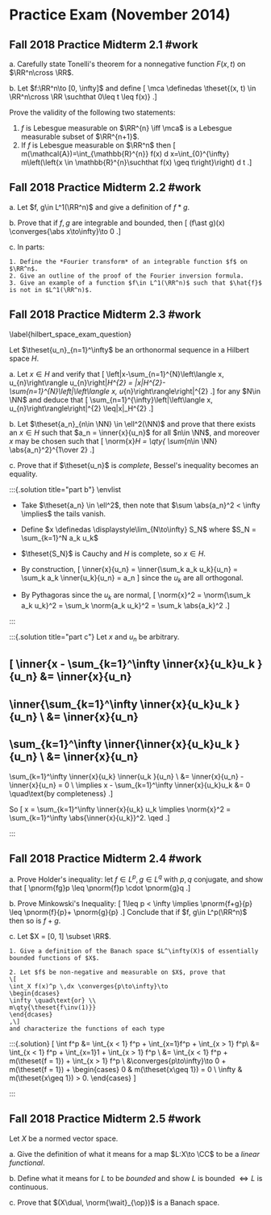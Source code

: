 # Practice Exam (November 2014)


## Fall 2018 Practice Midterm 2.1 #work
a.
Carefully state Tonelli's theorem for a nonnegative function $F(x, t)$ on $\RR^n\cross \RR$.

b.
  Let $f:\RR^n\to [0, \infty]$ and define
\[
\mca \definedas \theset{(x, t) \in \RR^n\cross \RR \suchthat 0\leq t \leq f(x)}
.\]

  Prove the validity of the following two statements:

  1. $f$ is Lebesgue measurable on $\RR^{n} \iff \mca$ is a Lebesgue measurable subset of $\RR^{n+1}$.
  2. If $f$ is Lebesgue measurable on $\RR^n$ then
  \[
  m(\mathcal{A})=\int_{\mathbb{R}^{n}} f(x) d x=\int_{0}^{\infty} m\left(\left\{x \in \mathbb{R}^{n}\suchthat f(x) \geq t\right\}\right) d t
  .\]


## Fall 2018 Practice Midterm 2.2 #work

a.
Let $f, g\in L^1(\RR^n)$ and give a definition of $f\ast g$.

b.
Prove that if $f, g$ are integrable and bounded, then
\[
(f\ast g)(x) \converges{\abs x\to\infty}\to 0
.\]


c. In parts:

    1. Define the *Fourier transform* of an integrable function $f$ on $\RR^n$.
    2. Give an outline of the proof of the Fourier inversion formula.
    3. Give an example of a function $f\in L^1(\RR^n)$ such that $\hat{f}$ is not in $L^1(\RR^n)$.


## Fall 2018 Practice Midterm 2.3 #work

\label{hilbert_space_exam_question}

Let $\theset{u_n}_{n=1}^\infty$ be an orthonormal sequence in a Hilbert space $H$.

a. Let $x\in H$ and verify that 
\[
\left\|x-\sum_{n=1}^{N}\left\langle x, u_{n}\right\rangle u_{n}\right\|_H^{2} =
\|x\|_H^{2}-\sum_{n=1}^{N}\left|\left\langle x, u_{n}\right\rangle\right|^{2}
.\]
for any $N\in \NN$ and deduce that
\[
\sum_{n=1}^{\infty}\left|\left\langle x, u_{n}\right\rangle\right|^{2} \leq\|x\|_H^{2}
.\]

b. Let $\theset{a_n}_{n\in \NN} \in \ell^2(\NN)$ and prove that there exists an $x\in H$ such that $a_n = \inner{x}{u_n}$ for all $n\in \NN$, and moreover $x$ may be chosen such that 
\[
\norm{x}_H = \qty{ \sum_{n\in \NN} \abs{a_n}^2}^{1\over 2}
.\]

c. Prove that if $\theset{u_n}$ is *complete*, Bessel's inequality becomes an equality.

:::{.solution title="part b"}
\envlist

- Take $\theset{a_n} \in \ell^2$, then note that $\sum \abs{a_n}^2 < \infty \implies$ the tails vanish.

- Define $x \definedas \displaystyle\lim_{N\to\infty} S_N$ where $S_N = \sum_{k=1}^N a_k u_k$

- $\theset{S_N}$ is Cauchy and $H$ is complete, so $x\in H$.

- By construction, 
\[
\inner{x}{u_n} = \inner{\sum_k a_k u_k}{u_n} = \sum_k a_k \inner{u_k}{u_n} = a_n 
\]
since the $u_k$ are all orthogonal.

- By Pythagoras since the $u_k$ are normal,
\[
\norm{x}^2 = \norm{\sum_k a_k u_k}^2 = \sum_k \norm{a_k u_k}^2 = \sum_k \abs{a_k}^2
.\]

:::

:::{.solution title="part c"}
Let $x$ and $u_n$ be arbitrary. 

\[
\inner{x - \sum_{k=1}^\infty \inner{x}{u_k}u_k }{u_n}
&=
\inner{x}{u_n}
-
\inner{\sum_{k=1}^\infty \inner{x}{u_k}u_k }{u_n} \\
&=
\inner{x}{u_n}
-
\sum_{k=1}^\infty  \inner{\inner{x}{u_k}u_k }{u_n} \\
&=
\inner{x}{u_n}
-
\sum_{k=1}^\infty  \inner{x}{u_k} \inner{u_k }{u_n} \\
&= \inner{x}{u_n} - \inner{x}{u_n} = 0 \\
\implies 
x - \sum_{k=1}^\infty \inner{x}{u_k}u_k &= 0 \quad\text{by completeness}
.\]

So 
\[
x = \sum_{k=1}^\infty \inner{x}{u_k} u_k
\implies
\norm{x}^2 = \sum_{k=1}^\infty \abs{\inner{x}{u_k}}^2. \qed
.\]


:::

## Fall 2018 Practice Midterm 2.4 #work

a. Prove Holder's inequality:
  let $f\in L^p, g\in L^q$ with $p, q$ conjugate, and show that
\[
\pnorm{fg}p \leq \pnorm{f}p \cdot \pnorm{g}q
.\]

b. Prove Minkowski's Inequality:
\[
1\leq p < \infty \implies \pnorm{f+g}{p} \leq \pnorm{f}{p}+ \pnorm{g}{p}
.\]
Conclude that if $f, g\in L^p(\RR^n)$ then so is $f+g$.

c. Let $X = [0, 1] \subset \RR$.

    1. Give a definition of the Banach space $L^\infty(X)$ of essentially bounded functions of $X$.

    2. Let $f$ be non-negative and measurable on $X$, prove that
    \[
    \int_X f(x)^p \,dx \converges{p\to\infty}\to
    \begin{dcases}
    \infty \quad\text{or} \\
    m\qty{\theset{f\inv(1)}}
    \end{dcases}
    ,\]
    and characterize the functions of each type


:::{.solution}
\[
\int f^p 
&= \int_{x < 1} f^p + \int_{x=1}f^p + \int_{x > 1} f^p\\
&= \int_{x < 1} f^p + \int_{x=1}1 + \int_{x > 1} f^p \\
&= \int_{x < 1} f^p + m(\theset{f = 1}) + \int_{x > 1} f^p \\
&\converges{p\to\infty}\to 0  + m(\theset{f = 1}) + 
\begin{cases} 
0 & m(\theset{x\geq 1}) = 0 \\ 
\infty & m(\theset{x\geq 1}) > 0.
\end{cases}
\] 

:::

## Fall 2018 Practice Midterm 2.5 #work

Let $X$ be a normed vector space.

a. Give the definition of what it means for a map $L:X\to \CC$ to be a *linear functional*.

b. Define what it means for $L$ to be *bounded* and show $L$ is bounded $\iff L$ is continuous.

c. Prove that $(X\dual, \norm{\wait}_{\op})$ is a Banach space.

